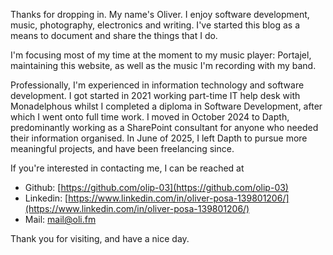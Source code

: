 

Thanks for dropping in. My name's Oliver. I enjoy software development, music, photography, electronics and writing. I've started this blog as a means to document and share the things that I do.

I'm focusing most of my time at the moment to my music player: Portajel, maintaining this website, as well as the music I'm recording with my band.

Professionally, I'm experienced in information technology and software development. I got started in 2021 working part-time IT help desk with Monadelphous whilst I completed a diploma in Software Development, after which I went onto full time work. I moved in October 2024 to Dapth, predominantly working as a SharePoint consultant for anyone who needed their information organised. In June of 2025, I left Dapth to pursue more meaningful projects, and have been freelancing since.

If you're interested in contacting me, I can be reached at 
- Github:  [https://github.com/olip-03](https://github.com/olip-03)
- Linkedin: [https://www.linkedin.com/in/oliver-posa-139801206/](https://www.linkedin.com/in/oliver-posa-139801206/)
- Mail: [mail@oli.fm](mailto:mail@oli.fm)

Thank you for visiting, and have a nice day.
